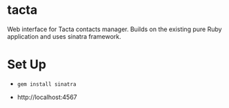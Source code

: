 # tacta
Web interface for Tacta contacts manager. Builds on the existing pure Ruby application and uses sinatra framework.

# Set Up
  - ```gem install sinatra```
   
  - http://localhost:4567

  
   
